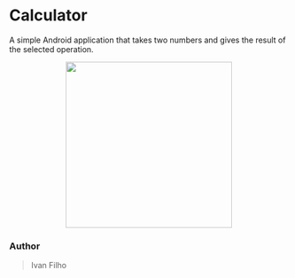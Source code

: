 
# Calculator

A simple Android application that takes two numbers and gives the result of the selected operation.

<div align="center">
    <img src="https://i.postimg.cc/Y21tcMBh/Screenshot-20190118-181140.png" width="300px" /> 
</div>

### Author
> Ivan Filho
